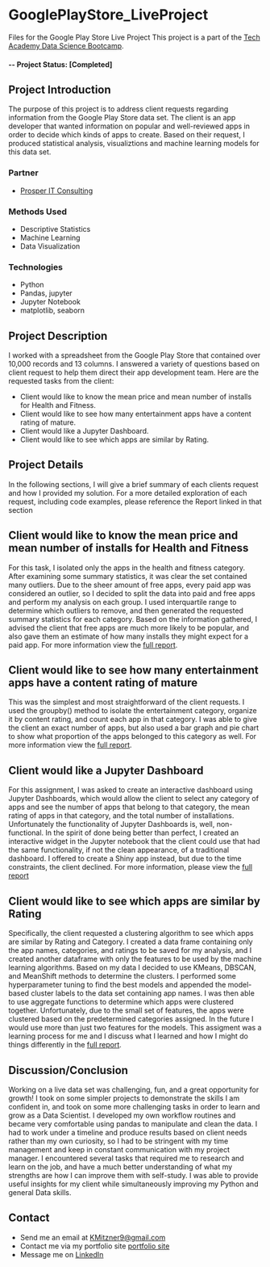 # GooglePlayStore_LiveProject
Files for the Google Play Store Live Project
This project is a part of the [Tech Academy Data Science Bootcamp](https://www.learncodinganywhere.com/).

#### -- Project Status: [Completed]

## Project Introduction
The purpose of this project is to address client requests regarding information from the Google Play Store data set. The client is an app developer that wanted information on popular and well-reviewed apps in order to decide which kinds of apps to create.  Based on their request, I produced statistical analysis, visualiztions and machine learning models for this data set.

### Partner
* [Prosper IT Consulting](https://www.learncodinganywhere.com/ProsperITConsulting)

### Methods Used
* Descriptive Statistics
* Machine Learning
* Data Visualization

### Technologies
* Python
* Pandas, jupyter
* Jupyter Notebook
* matplotlib, seaborn

## Project Description
I worked with a spreadsheet from the Google Play Store that contained over 10,000 records and 13 columns. I answered a variety of questions based on client request to help them direct their app development team. Here are the requested tasks from the client:
* Client would like to know the mean price and mean number of installs for Health and Fitness.
* Client would like to see how many entertainment apps have a content rating of mature.
* Client would like a Jupyter Dashboard.
* Client would like to see which apps are similar by Rating.

## Project Details

In the following sections, I will give a brief summary of each clients request and how I provided my solution. For a more detailed exploration of each request, including code examples, please reference the Report linked in that section

## Client would like to know the mean price and mean number of installs for Health and Fitness

For this task, I isolated only the apps in the health and fitness category. After examining some summary statistics, it was clear the set contained many outliers. Due to the sheer amount of free apps, every paid app was considered an outlier, so I decided to split the data into paid and free apps and perform my analysis on each group. I used interquartile range to determine which outliers to remove, and then generated the requested summary statistics for each category. Based on the information gathered, I advised the client that free apps are much more likely to be popular, and also gave them an estimate of how many installs they might expect for a paid app.
For more information view the [full report](https://github.com/KMitzner9/GooglePlayStore_LiveProject/blob/main/reports/User_Story_98.docx).

## Client would like to see how many entertainment apps have a content rating of mature

This was the simplest and most straightforward of the client requests. I used the groupby() method to isolate the entertainment category, organize it by content rating, and count each app in that category. I was able to give the client an exact number of apps, but also used a bar graph and pie chart to show what proportion of the apps belonged to this category as well.
For more information view the [full report](https://github.com/KMitzner9/GooglePlayStore_LiveProject/blob/main/reports/User_Story_100.docx).

## Client would like a Jupyter Dashboard

For this assignment, I was asked to create an interactive dashboard using Jupyter Dashboards, which would allow the client to select any category of apps and see the number of apps that belong to that category, the mean rating of apps in that category, and the total number of installations. Unfortunately the functionality of Jupyter Dashboards is, well, non-functional. In the spirit of done being better than perfect, I created an interactive widget in the Jupyter notebook that the client could use that had the same functionality, if not the clean appearance, of a traditional dashboard. I offered to create a Shiny app instead, but due to the time constraints, the client declined.
For more information, please view the [full report](https://github.com/KMitzner9/GooglePlayStore_LiveProject/blob/main/reports/User_Story_95.docx)

## Client would like to see which apps are similar by Rating

Specifically, the client requested a clustering algorithm to see which apps are similar by Rating and Category. I created a data frame containing only the app names, categories, and ratings to be saved for my analysis, and I created another dataframe with only the features to be used by the machine learning algorithms. Based on my data I decided to use KMeans, DBSCAN, and MeanShift methods to determine the clusters. I performed some hyperparameter tuning to find the best models and appended the model-based cluster labels to the data set containing app names. I was then able to use aggregate functions to determine which apps were clustered together. Unfortunately, due to the small set of features, the apps were clustered based on the predetermined categories assigned. In the future I would use more than just two features for the models. This assigment was a learning process for me and I discuss what I learned and how I might do things differently in the [full report](https://github.com/KMitzner9/GooglePlayStore_LiveProject/blob/main/reports/User_Story_99.docx).

## Discussion/Conclusion

Working on a live data set was challenging, fun, and a great opportunity for growth! I took on some simpler projects to demonstrate the skills I am confident in, and took on some more challenging tasks in order to learn and grow as a Data Scientist. I developed my own workflow routines and became very comfortable using pandas to manipulate and clean the data. I had to work under a timeline and produce results based on client needs rather than my own curiosity, so I had to be stringent with my time management and keep in constant communication with my project manager. I encountered several tasks that required me to research and learn on the job, and have a much better understanding of what my strengths are how I can improve them with self-study. I was able to provide useful insights for my client while simultaneously improving my Python and general Data skills.

## Contact
* Send me an email at KMitzner9@gmail.com 
* Contact me via my portfolio site [portfolio site](http://www.kenziemitzner.com/)
* Message me on [LinkedIn](https://www.linkedin.com/in/kenzie-mitzner/)
